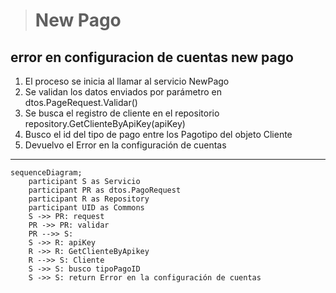 > # New Pago 

## error en configuracion de cuentas new pago
1. El proceso se inicia al llamar al servicio NewPago
2. Se validan los datos enviados por parámetro en dtos.PageRequest.Validar()
3. Se busca el registro de cliente en el repositorio repository.GetClienteByApiKey(apiKey)
4. Busco el id del tipo de pago entre los Pagotipo del objeto Cliente
5. Devuelvo el Error en la configuración de cuentas

***


```mermaid
sequenceDiagram;
    participant S as Servicio
    participant PR as dtos.PagoRequest
    participant R as Repository
    participant UID as Commons
    S ->> PR: request
    PR ->> PR: validar
    PR -->> S: 
    S ->> R: apiKey
    R ->> R: GetClienteByApikey
    R -->> S: Cliente
    S ->> S: busco tipoPagoID
    S ->> S: return Error en la configuración de cuentas
    
```    